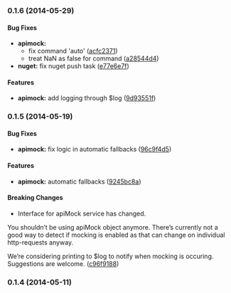 <a name="0.1.6"></a>
### 0.1.6 (2014-05-29)


#### Bug Fixes

* **apimock:**
  * fix command 'auto' ([acfc2371](http://github.com/seriema/angular-apimock/commit/acfc2371079be8f428a02e31ece05e1d90bb5c38))
  * treat NaN as false for command ([a28544d4](http://github.com/seriema/angular-apimock/commit/a28544d43c5d11f65095b6950fba75bd07553578))
* **nuget:** fix nuget push task ([e77e6e7f](http://github.com/seriema/angular-apimock/commit/e77e6e7f96a8da6510390b3e70ca49b0ab4d4a6a))


#### Features

* **apimock:** add logging through $log ([9d93551f](http://github.com/seriema/angular-apimock/commit/9d93551f3801483a2cd479c972a89a033e88fcab))


<a name="0.1.5"></a>
### 0.1.5 (2014-05-19)


#### Bug Fixes

* **apimock:** fix logic in automatic fallbacks ([96c9f4d5](http://github.com/seriema/angular-apimock/commit/96c9f4d578c879807dbdcbb6f3652481d1db8675))


#### Features

* **apimock:** automatic fallbacks ([9245bc8a](http://github.com/seriema/angular-apimock/commit/9245bc8a7d477af87f468cb5b6b7a4397597b31f))


#### Breaking Changes

* Interface for apiMock service has changed.

You shouldn’t be using apiMock object anymore. There’s currently not a
good way to detect if mocking is enabled as that can change on
individual http-requests anyway.

We’re considering printing to $log to notify when mocking is occuring.
Suggestions are welcome.
 ([c96f9188](http://github.com/seriema/angular-apimock/commit/c96f91883ec0faef1df34e7f151a76acbed553a0))


<a name="0.1.4"></a>
### 0.1.4 (2014-05-11)

